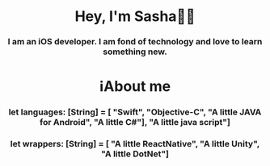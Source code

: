 <h1 align="center">Hey, I'm Sasha👨‍💻</a> 
<h3 align="center">I am an iOS developer. I am fond of technology and love to learn something new.</h3>

<h1 align="center">ℹ️About me</a>
<h3 align="center">let languages: [String] = [
  "Swift",
  "Objective-C",
  "A little JAVA for Android",
  "A little C#"],
  "A little java script"]</h3>
<h3 align="center"> let wrappers: [String] = [
  "A little ReactNative",
  "A little Unity",
  "A little DotNet"]</h3>
  
<!--
**dorofeeevs/dorofeeevs** is a ✨ _special_ ✨ repository because its `README.md` (this file) appears on your GitHub profile.

Here are some ideas to get you started:

- 🔭 I’m currently working on ...
- 🌱 I’m currently learning ...
- 👯 I’m looking to collaborate on ...
- 🤔 I’m looking for help with ...
- 💬 Ask me about ...
- 📫 How to reach me: ...
- 😄 Pronouns: ...
- ⚡ Fun fact: ...
-->
